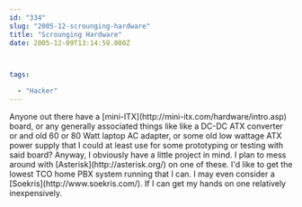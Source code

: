 ```yaml
---
id: "334"
slug: "2005-12-scrounging-hardware"
title: "Scrounging Hardware"
date: 2005-12-09T13:14:59.000Z



tags:

  - "Hacker"
---
```

<div class="sqs-html-content">
  <p>Anyone out there have a [mini-ITX](http://mini-itx.com/hardware/intro.asp) board, or any generally associated things like like a DC-DC ATX converter or and old 60 or 80 Watt laptop AC adapter, or some old low wattage ATX power supply that I could at least use for some prototyping or testing with said board?
Anyway, I obviously have a little project in mind.  I plan to mess around with [Asterisk](http://asterisk.org/) on one of these.  I'd like to get the lowest TCO home PBX system running that I can.  I may even consider a [Soekris](http://www.soekris.com/).  If I can get my hands on one relatively inexpensively.</p>
</div>
